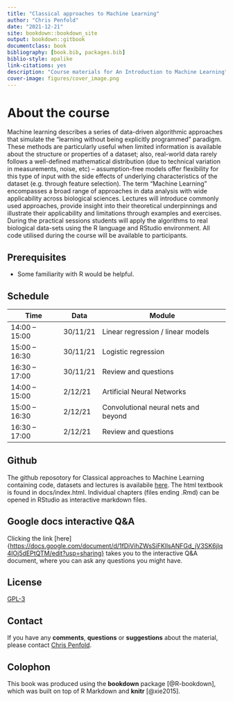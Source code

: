 ```yaml
--- 
title: "Classical approaches to Machine Learning"
author: "Chris Penfold"
date: "2021-12-21"
site: bookdown::bookdown_site
output: bookdown::gitbook
documentclass: book
bibliography: [book.bib, packages.bib]
biblio-style: apalike
link-citations: yes
description: "Course materials for An Introduction to Machine Learning"
cover-image: figures/cover_image.png
---
```


# About the course 

Machine learning describes a series of data-driven algorithmic approaches that simulate the “learning without being explicitly programmed” paradigm. These methods are particularly useful when limited information is available about the structure or properties of a dataset; also, real-world data rarely follows a well-defined mathematical distribution (due to technical variation in measurements, noise, etc) – assumption-free models offer flexibility for this type of input with the side effects of underlying characteristics of the dataset (e.g. through feature selection). The term “Machine Learning” encompasses a broad range of approaches in data analysis with wide applicability across biological sciences. Lectures will introduce commonly used approaches, provide insight into their theoretical underpinnings and illustrate their applicability and limitations through examples and exercises. During the practical sessions students will apply the algorithms to real biological data-sets using the R language and RStudio environment. All code utilised during the course will be available to participants.

## Prerequisites

* Some familiarity with R would be helpful.

## Schedule

Time | Data | Module
--- | --- | ---
14:00 – 15:00 | 30/11/21 | Linear regression / linear models
15:00 – 16:30 | 30/11/21 | Logistic regression
16:30 – 17:00 | 30/11/21 | Review and questions
14:00 – 15:00 | 2/12/21 | Artificial Neural Networks
15:00 – 16:30 | 2/12/21 | Convolutional neural nets and beyond
16:30 – 17:00 | 2/12/21 | Review and questions

## Github
The github reposotory for Classical approaches to Machine Learning containing code, datasets and lectures is availabile [here](https://github.com/cap76/AZCourse). The html textbook is found in docs/index.html. Individual chapters (files ending .Rmd) can be opened in RStudio as interactive markdown files.

## Google docs interactive Q&A

Clicking the link [here]{https://docs.google.com/document/d/1fDiVihZWsSiFKllsANFGd_jV3SK6jlq4IOj5dEPtQTM/edit?usp=sharing} takes you to the interactive Q&A document, where you can ask any questions you might have.

## License
[GPL-3](https://www.gnu.org/licenses/gpl-3.0.en.html)

## Contact
If you have any **comments**, **questions** or **suggestions** about the material, please contact <a href="mailto:cap76@cam.ac.uk">Chris Penfold</a>.

## Colophon

This book was produced using the **bookdown** package [@R-bookdown], which was built on top of R Markdown and **knitr** [@xie2015].
